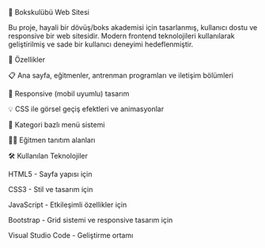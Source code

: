 🥊 Bokskulübü Web Sitesi

Bu proje, hayali bir dövüş/boks akademisi için tasarlanmış, kullanıcı dostu ve responsive bir web sitesidir. Modern frontend teknolojileri kullanılarak geliştirilmiş ve sade bir kullanıcı deneyimi hedeflenmiştir.

🚀 Özellikler

📋 Ana sayfa, eğitmenler, antrenman programları ve iletişim bölümleri

🎨 Responsive (mobil uyumlu) tasarım

💡 CSS ile görsel geçiş efektleri ve animasyonlar

🧭 Kategori bazlı menü sistemi

🧑‍🏫 Eğitmen tanıtım alanları

🛠 Kullanılan Teknolojiler

HTML5 - Sayfa yapısı için

CSS3 - Stil ve tasarım için

JavaScript - Etkileşimli özellikler için

Bootstrap - Grid sistemi ve responsive tasarım için

Visual Studio Code - Geliştirme ortamı
